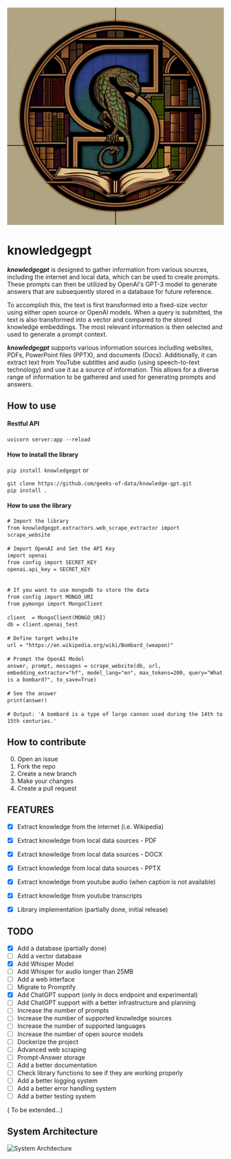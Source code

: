 <!-- Use the context of other files to complete here -->
![knowledgegpt](./public/logo.png)

# knowledgegpt 

***knowledgegpt*** is designed to gather information from various sources, including the internet and local data, which can be used to create prompts. These prompts can then be utilized by OpenAI's GPT-3 model to generate answers that are subsequently stored in a database for future reference.

To accomplish this, the text is first transformed into a fixed-size vector using either open source or OpenAI models. When a query is submitted, the text is also transformed into a vector and compared to the stored knowledge embeddings. The most relevant information is then selected and used to generate a prompt context.

***knowledgegpt*** supports various information sources including websites, PDFs, PowerPoint files (PPTX), and documents (Docs). Additionally, it can extract text from YouTube subtitles and audio (using speech-to-text technology) and use it as a source of information. This allows for a diverse range of information to be gathered and used for generating prompts and answers.

## How to use

#### Restful API

```uvicorn server:app --reload```

#### How to install the library

```pip install knowledgegpt```
or
```
git clone https://github.com/geeks-of-data/knowledge-gpt.git
pip install .
```

#### How to use the library

```
# Import the library
from knowledgegpt.extractors.web_scrape_extractor import scrape_website

# Import OpenAI and Set the API Key
import openai
from config import SECRET_KEY
openai.api_key = SECRET_KEY


# If you want to use mongodb to store the data
from config import MONGO_URI
from pymongo import MongoClient

client  = MongoClient(MONGO_URI)
db = client.openai_test

# Define target website
url = "https://en.wikipedia.org/wiki/Bombard_(weapon)"

# Prompt the OpenAI Model
answer, prompt, messages = scrape_website(db, url, embedding_extractor="hf", model_lang="en", max_tokens=200, query="What is a bombard?", to_save=True)

# See the answer
print(answer)

# Output: 'A bombard is a type of large cannon used during the 14th to 15th centuries.'

```



## How to contribute
0. Open an issue
1. Fork the repo
2. Create a new branch
3. Make your changes
4. Create a pull request

## FEATURES
- [x] Extract knowledge from the internet (i.e. Wikipedia)
- [x] Extract knowledge from local data sources - PDF
- [x] Extract knowledge from local data sources - DOCX
- [x] Extract knowledge from local data sources - PPTX
- [x] Extract knowledge from youtube audio (when caption is not available)
- [x] Extract knowledge from youtube transcripts
- [x] Library implementation (partially done, initial release)


## TODO
- [x] Add a database (partially done)
- [ ] Add a vector database
- [x] Add Whisper Model
- [ ] Add Whisper for audio longer than 25MB
- [ ] Add a web interface
- [ ] Migrate to Promptify
- [x] Add ChatGPT support (only in docs endpoint and experimental)
- [ ] Add ChatGPT support with a better infrastructure and planning
- [ ] Increase the number of prompts
- [ ] Increase the number of supported knowledge sources
- [ ] Increase the number of supported languages
- [ ] Increase the number of open source models
- [ ] Dockerize the project
- [ ] Advanced web scraping
- [ ] Prompt-Answer storage
- [ ] Add a better documentation
- [ ] Check library functions to see if they are working properly
- [ ] Add a better logging system
- [ ] Add a better error handling system
- [ ] Add a better testing system

( To be extended...)

## System Architecture

![System Architecture](./public/Knowledge-ex.png)